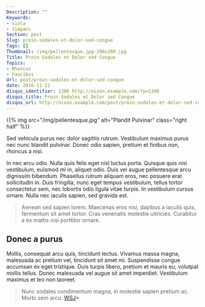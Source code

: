 ```yaml
---
Description: ""
Keywords:
- viola
- timpani
Section: post
Slug: proin-sodales-et-dolor-sed-congue
Tags: []
Thumbnail: /img/pellentesque.jpg-200x200.jpg
Title: Proin Sodales et Dolor sed Congue
Topics:
- Rhoncus
- Faucibus
Url: post/proin-sodales-et-dolor-sed-congue
date: 2016-11-21
disqus_identifier: 1206 http://nixon.example.com/?p=1206
disqus_title: Proin Sodales et Dolor sed Congue
disqus_url: http://nixon.example.com/post/proin-sodales-et-dolor-sed-congue/
---
```


{{% img src="/img/pellentesque.jpg" alt="Plandit Pulvinar" class="right half" %}}

Sed vehicula purus nec dolor sagittis rutrum.
Vestibulum maximus purus nec nunc blandit pulvinar.
Donec odio sapien, pretium et finibus non, rhoncus a nisi.

In nec arcu odio.
Nulla quis felis eget nisl luctus porta.
Quisque quis nisi vestibulum, euismod mi in, aliquet odio.
Duis vel augue pellentesque arcu dignissim bibendum.
Phasellus rutrum aliquam eros, nec posuere erat sollicitudin in.
Duis fringilla, nunc eget tempus vestibulum, tellus tortor consectetur sem, nec lobortis odio ligula vitae turpis.
In vestibulum cursus ornare.
Nulla nec iaculis sapien, sed gravida est.

> Aenean sed sapien lorem.
> Maecenas eros nisi, dapibus a iaculis quis, fermentum sit amet tortor.
> Cras venenatis molestie ultricies.
> Curabitur a ex mattis nisi porttitor ornare.

Donec a purus
-------------

Mollis, consequat arcu quis, tincidunt lectus.
Vivamus massa magna, malesuada ac pretium vel, tincidunt sit amet mi.
Suspendisse congue accumsan ex eget tristique.
Duis turpis libero, pretium et mauris eu, volutpat mollis tellus.
Donec malesuada vel augue sit amet imperdiet.
Vestibulum maximus et leo non laoreet.

> Nunc sodales condimentum magna, in molestie sapien pretium ac.
> Morbi sem arcu.
> [WSJ](http://blogs.wsj.com/venturecapital/2011/01/20/about-eric-schmidts-adult-supervision-comment/)*

